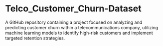 # Telco_Customer_Churn-Dataset
A GitHub repository containing a project focused on analyzing and predicting customer churn within a telecommunications company, utilizing machine learning models to identify high-risk customers and implement targeted retention strategies. 
